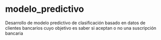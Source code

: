 # modelo_predictivo
Desarrollo de modelo predictivo de clasificación basado en datos de clientes bancarios cuyo objetivo es saber si aceptan o no una suscripción bancaria
